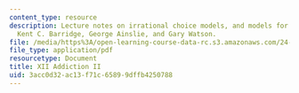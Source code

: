 ```yaml
---
content_type: resource
description: Lecture notes on irrational choice models, and models for addiction from
  Kent C. Barridge, George Ainslie, and Gary Watson.
file: /media/https%3A/open-learning-course-data-rc.s3.amazonaws.com/24-120-moral-psychology-spring-2009/3acc0d32ac13f71c65899dffb4250788_MIT24_120s09_lec12.pdf
file_type: application/pdf
resourcetype: Document
title: XII Addiction II
uid: 3acc0d32-ac13-f71c-6589-9dffb4250788
---
```

